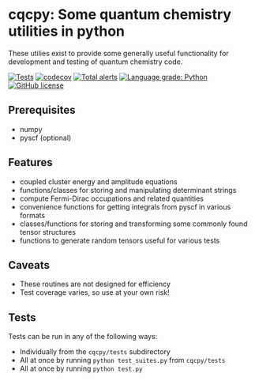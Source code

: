# cqcpy: Some quantum chemistry utilities in python
These utilies exist to provide some generally useful functionality for development
and testing of quantum chemistry code.

[![Tests](https://github.com/awhite862/cqcpy/workflows/Tests/badge.svg)](https://github.com/awhite862/cqcpy/actions/workflows/ci.yml)
[![codecov](https://codecov.io/gh/awhite862/cqcpy/branch/master/graph/badge.svg)](https://codecov.io/gh/awhite862/cqcpy)
[![Total alerts](https://img.shields.io/lgtm/alerts/g/awhite862/cqcpy.svg?logo=lgtm&logoWidth=18)](https://lgtm.com/projects/g/awhite862/cqcpy/alerts/)
[![Language grade: Python](https://img.shields.io/lgtm/grade/python/g/awhite862/cqcpy.svg?logo=lgtm&logoWidth=18)](https://lgtm.com/projects/g/awhite862/cqcpy/context:python)
[![GitHub license](https://img.shields.io/badge/license-MIT-blue.svg)](https://raw.githubusercontent.com/awhite862/cqcpy/master/LICENSE)

## Prerequisites
+ numpy
+ pyscf (optional)

## Features
+ coupled cluster energy and amplitude equations
+ functions/classes for storing and manipulating determinant strings
+ compute Fermi-Dirac occupations and related quantities
+ convenience functions for getting integrals from pyscf in various formats
+ classes/functions for storing and transforming some commonly found tensor structures
+ functions to generate random tensors useful for various tests

## Caveats
+ These routines are not designed for efficiency
+ Test coverage varies, so use at your own risk!

## Tests
Tests can be run in any of the following ways:
  - Individually from the `cqcpy/tests` subdirectory
  - All at once by running `python test_suites.py` from `cqcpy/tests`
  - All at once by running `python test.py`
